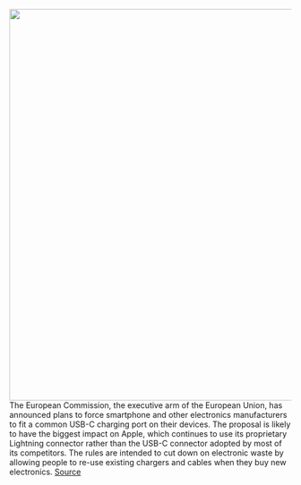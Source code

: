 <img src='https://cdn.vox-cdn.com/thumbor/Qrk935baOVEvKNZ0kyly4nbKAZg=/0x0:2040x1360/1200x800/filters:focal(857x517:1183x843)/cdn.vox-cdn.com/uploads/chorus_image/image/69897031/akrales_190522_3440_0067.0.jpg' width='700px' /><br/>
The European Commission, the executive arm of the European Union, has announced plans to force smartphone and other electronics manufacturers to fit a common USB-C charging port on their devices. The proposal is likely to have the biggest impact on Apple, which continues to use its proprietary Lightning connector rather than the USB-C connector adopted by most of its competitors. The rules are intended to cut down on electronic waste by allowing people to re-use existing chargers and cables when they buy new electronics.
<a href='https://www.theverge.com/2021/9/23/22626723/eu-commission-universal-charger-usb-c-micro-lightning-connector-smartphones'> Source <a/>